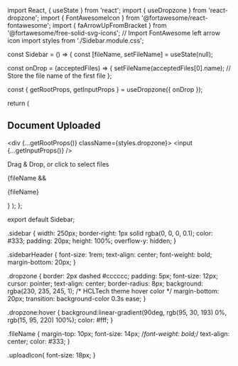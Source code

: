 import React, { useState } from 'react';
import { useDropzone } from 'react-dropzone';
import { FontAwesomeIcon } from '@fortawesome/react-fontawesome';
import { faArrowUpFromBracket } from '@fortawesome/free-solid-svg-icons'; // Import FontAwesome left arrow icon
import styles from './Sidebar.module.css';

const Sidebar = () => {
  const [fileName, setFileName] = useState(null);

  const onDrop = (acceptedFiles) => {
    setFileName(acceptedFiles[0].name); // Store the file name of the first file
  };

  const { getRootProps, getInputProps } = useDropzone({ onDrop });

  return (
    <div className={styles.sidebar}>
      <h2 className={styles.sidebarHeader}>Document Uploaded</h2>
      <div {...getRootProps()} className={styles.dropzone}>
        <input {...getInputProps()} />
        <p>Drag & Drop, or click to select files</p>
        <FontAwesomeIcon icon={faArrowUpFromBracket} className={styles.uploadIcon}/>
      </div>
      {fileName && <p className={styles.fileName}>{fileName}</p>}
    </div>
  );
};

export default Sidebar;



.sidebar {
     width: 250px;
    border-right: 1px solid rgba(0, 0, 0, 0.1);
    color: #333;
    padding: 20px;
    height: 100%;
    overflow-y: hidden;
}

.sidebarHeader {
  font-size: 1rem;
  text-align: center;
  font-weight: bold;
  margin-bottom: 20px;
}

.dropzone {
  border: 2px dashed #cccccc;
  padding: 5px;
  font-size: 12px;
  cursor: pointer;
  text-align: center;
  border-radius: 8px;
  background: rgba(230, 235, 245, 1); /* HCLTech theme hover color */
  margin-bottom: 20px;
  transition: background-color 0.3s ease;
}

.dropzone:hover {
  background:linear-gradient(90deg, rgb(95, 30, 193) 0%, rgb(15, 95, 220) 100%);
  color: #fff;
}

.fileName {
  margin-top: 10px;
  font-size: 14px;
  /*font-weight: bold;*/
  text-align: center;
  color: #333;
}

.uploadIcon{
    font-size: 18px;
}
